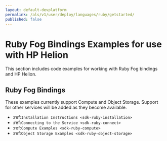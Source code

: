 ```yaml
---
layout: default-devplatform
permalink: /als/v1/user/deploy/languages/ruby/getstarted/
published: false
---
```

<!--PUBLISHED-->
Ruby Fog Bindings Examples for use with HP Helion
=================================================

This section includes code examples for working with Ruby Fog bindings
and HP Helion.

Ruby Fog Bindings
---------------------------------------------

These examples currently support Compute and Object
Storage. Support for other services will be added as they become available.

*  :ref:`Installation Instructions <sdk-ruby-installation>`
*  :ref:`Connecting to the Service <sdk-ruby-connect>`
*  :ref:`Compute Examples <sdk-ruby-compute>`
*  :ref:`Object Storage Examples <sdk-ruby-object-storage>`